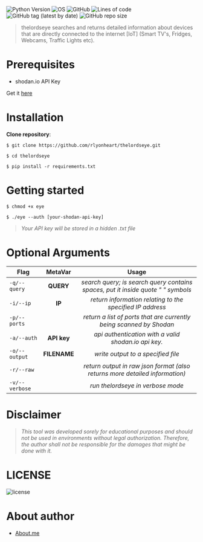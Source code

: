 ![Python Version](https://img.shields.io/badge/python-3.x-blue?style=for-the-badge&logo=python)
![OS](https://img.shields.io/badge/OS-GNU%2FLinux-red?style=for-the-badge&logo=linux)
![GitHub](https://img.shields.io/github/license/rlyonheart/thelordseye?style=for-the-badge&logo=github)
![Lines of code](https://img.shields.io/tokei/lines/github/rlyonheart/thelordseye?style=for-the-badge&logo=github)
![GitHub tag (latest by date)](https://img.shields.io/github/v/tag/rlyonheart/thelordseye?style=for-the-badge&logo=github) 
![GitHub repo size](https://img.shields.io/github/repo-size/rlyonheart/thelordseye?style=for-the-badge&logo=github)

> thelordseye searches and returns detailed information about devices that are directly connected to the internet [IoT] (Smart TV\'s, Fridges, Webcams, Traffic Lights etc).
# Prerequisites
* shodan.io API Key

Get it [here](https://shodan.io)

# Installation
**Clone repository**:
```
$ git clone https://github.com/rlyonheart/thelordseye.git
```

```
$ cd thelordseye
```

```
$ pip install -r requirements.txt
```

# Getting started
```
$ chmod +x eye
```

```
$ ./eye --auth [your-shodan-api-key]
```

> *Your API key will be stored in a hidden .txt file*

# Optional Arguments
| Flag          | MetaVar|                 Usage|
| ------------- |:----------------------:|:---------:|
| <code>-q/--query</code>  | **QUERY**    |  *search query; is search query contains spaces, put it inside quote " " symbols*  |
| <code>-i/--ip</code>  |  **IP**  |  *return information relating to the specified IP address*  |
| <code>-p/--ports</code>  |    |  *return a list of ports that are currently being scanned by Shodan*  |
| <code>-a/--auth</code>  |  **API key**  |  *api authentication with a valid shodan.io api key.* |
| <code>-o/--output</code>      |   **FILENAME** |  *write output to a specified file*  |
| <code>-r/--raw</code>  |    |  *return output in raw json format (also returns more detailed information)*  |
| <code>-v/--verbose</code>  |    |  *run thelordseye in verbose mode*  |

# Disclaimer
> *This tool was developed sorely for educational purposes and should not be used in environments without legal authorization.
Therefore, the author shall not be responsible for the damages that might be done with it.*

# LICENSE
![license](https://user-images.githubusercontent.com/74001397/137917929-2f2cdb0c-4d1d-4e4b-9f0d-e01589e027b5.png)

# About author
* [About.me](https://about.me/rlyonheart)
